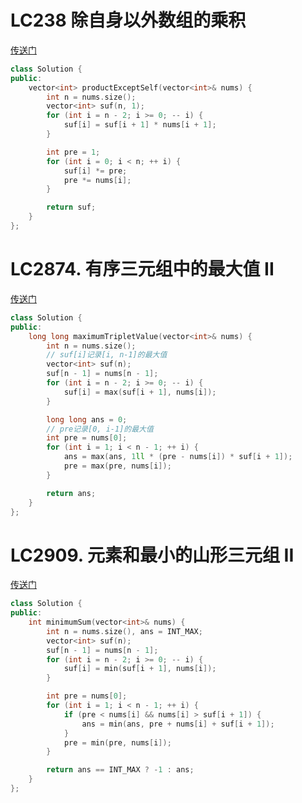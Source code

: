 # LC238 除自身以外数组的乘积
[传送门](https://leetcode.cn/problems/product-of-array-except-self/)
```C++
class Solution {
public:
    vector<int> productExceptSelf(vector<int>& nums) {
        int n = nums.size();
        vector<int> suf(n, 1);
        for (int i = n - 2; i >= 0; -- i) {
            suf[i] = suf[i + 1] * nums[i + 1];
        }

        int pre = 1;
        for (int i = 0; i < n; ++ i) {
            suf[i] *= pre;
            pre *= nums[i];
        }

        return suf;
    }
};
```

# LC2874. 有序三元组中的最大值 II
[传送门](https://leetcode.cn/problems/maximum-value-of-an-ordered-triplet-ii/description/)
```C++
class Solution {
public:
    long long maximumTripletValue(vector<int>& nums) {
        int n = nums.size();
        // suf[i]记录[i, n-1]的最大值
        vector<int> suf(n);
        suf[n - 1] = nums[n - 1];
        for (int i = n - 2; i >= 0; -- i) {
            suf[i] = max(suf[i + 1], nums[i]);
        }

        long long ans = 0;
        // pre记录[0, i-1]的最大值
        int pre = nums[0];
        for (int i = 1; i < n - 1; ++ i) {
            ans = max(ans, 1ll * (pre - nums[i]) * suf[i + 1]);
            pre = max(pre, nums[i]);
        }

        return ans;
    }
};
```

# LC2909. 元素和最小的山形三元组 II
[传送门](https://leetcode.cn/problems/minimum-sum-of-mountain-triplets-ii/description/)
```C++
class Solution {
public:
    int minimumSum(vector<int>& nums) {
        int n = nums.size(), ans = INT_MAX;
        vector<int> suf(n);
        suf[n - 1] = nums[n - 1];
        for (int i = n - 2; i >= 0; -- i) {
            suf[i] = min(suf[i + 1], nums[i]);
        }

        int pre = nums[0];
        for (int i = 1; i < n - 1; ++ i) {
            if (pre < nums[i] && nums[i] > suf[i + 1]) {
                ans = min(ans, pre + nums[i] + suf[i + 1]);
            }
            pre = min(pre, nums[i]);
        }

        return ans == INT_MAX ? -1 : ans;
    }
};
```
